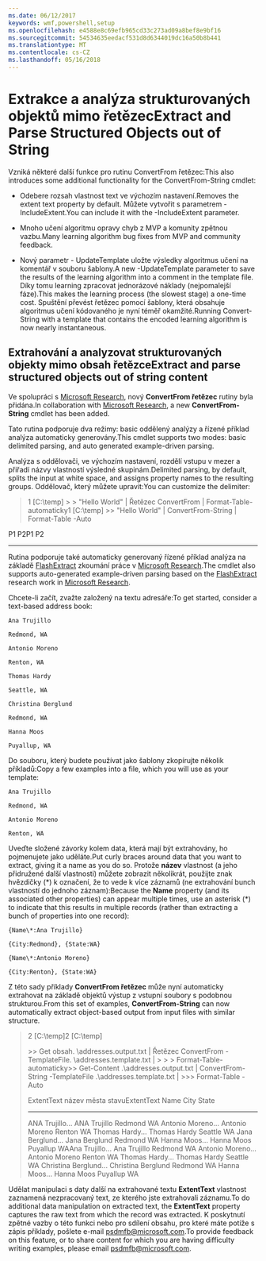 ```yaml
---
ms.date: 06/12/2017
keywords: wmf,powershell,setup
ms.openlocfilehash: e4588e8c69efb965cd33c273ad09a8bef8e9bf16
ms.sourcegitcommit: 54534635eedacf531d8d6344019dc16a50b8b441
ms.translationtype: MT
ms.contentlocale: cs-CZ
ms.lasthandoff: 05/16/2018
---
```

# <a name="extract-and-parse-structured-objects-out-of-string"></a><span data-ttu-id="65220-102">Extrakce a analýza strukturovaných objektů mimo řetězec</span><span class="sxs-lookup"><span data-stu-id="65220-102">Extract and Parse Structured Objects out of String</span></span>
<span data-ttu-id="65220-103">Vzniká některé další funkce pro rutinu ConvertFrom řetězec:</span><span class="sxs-lookup"><span data-stu-id="65220-103">This also introduces some additional functionality for the ConvertFrom-String cmdlet:</span></span>

-   <span data-ttu-id="65220-104">Odebere rozsah vlastnost text ve výchozím nastavení.</span><span class="sxs-lookup"><span data-stu-id="65220-104">Removes the extent text property by default.</span></span> <span data-ttu-id="65220-105">Můžete vytvořit s parametrem - IncludeExtent.</span><span class="sxs-lookup"><span data-stu-id="65220-105">You can include it with the -IncludeExtent parameter.</span></span>

-   <span data-ttu-id="65220-106">Mnoho učení algoritmu opravy chyb z MVP a komunity zpětnou vazbu.</span><span class="sxs-lookup"><span data-stu-id="65220-106">Many learning algorithm bug fixes from MVP and community feedback.</span></span>

-   <span data-ttu-id="65220-107">Nový parametr - UpdateTemplate uložte výsledky algoritmus učení na komentář v souboru šablony.</span><span class="sxs-lookup"><span data-stu-id="65220-107">A new -UpdateTemplate parameter to save the results of the learning algorithm into a comment in the template file.</span></span> <span data-ttu-id="65220-108">Díky tomu learning zpracovat jednorázové náklady (nejpomalejší fáze).</span><span class="sxs-lookup"><span data-stu-id="65220-108">This makes the learning process (the slowest stage) a one-time cost.</span></span> <span data-ttu-id="65220-109">Spuštění převést řetězec pomocí šablony, která obsahuje algoritmus učení kódovaného je nyní téměř okamžité.</span><span class="sxs-lookup"><span data-stu-id="65220-109">Running Convert-String with a template that contains the encoded learning algorithm is now nearly instantaneous.</span></span>


<a name="extract-and-parse-structured-objects-out-of-string-content"></a><span data-ttu-id="65220-110">Extrahování a analyzovat strukturovaných objekty mimo obsah řetězce</span><span class="sxs-lookup"><span data-stu-id="65220-110">Extract and parse structured objects out of string content</span></span>
----------------------------------------------------------

<span data-ttu-id="65220-111">Ve spolupráci s [Microsoft Research](http://research.microsoft.com/), nový **ConvertFrom řetězec** rutiny byla přidána.</span><span class="sxs-lookup"><span data-stu-id="65220-111">In collaboration with [Microsoft Research](http://research.microsoft.com/), a new **ConvertFrom-String** cmdlet has been added.</span></span>

<span data-ttu-id="65220-112">Tato rutina podporuje dva režimy: basic oddělený analýzy a řízené příklad analýza automaticky generovány.</span><span class="sxs-lookup"><span data-stu-id="65220-112">This cmdlet supports two modes: basic delimited parsing, and auto generated example-driven parsing.</span></span>

<span data-ttu-id="65220-113">Analýza s oddělovači, ve výchozím nastavení, rozdělí vstupu v mezer a přiřadí názvy vlastností výsledné skupinám.</span><span class="sxs-lookup"><span data-stu-id="65220-113">Delimited parsing, by default, splits the input at white space, and assigns property names to the resulting groups.</span></span> <span data-ttu-id="65220-114">Oddělovač, který můžete upravit:</span><span class="sxs-lookup"><span data-stu-id="65220-114">You can customize the delimiter:</span></span>

> <span data-ttu-id="65220-115">1 \[C:\\temp\] &gt; &gt; "Hello World" | Řetězec ConvertFrom | Format-Table-automaticky</span><span class="sxs-lookup"><span data-stu-id="65220-115">1 \[C:\\temp\] &gt;&gt; "Hello World" | ConvertFrom-String | Format-Table -Auto</span></span>

<span data-ttu-id="65220-116">P1    P2</span><span class="sxs-lookup"><span data-stu-id="65220-116">P1    P2</span></span>
--    --

<span data-ttu-id="65220-117">Rutina podporuje také automaticky generovaný řízené příklad analýza na základě [FlashExtract](http://research.microsoft.com/en-us/um/people/sumitg/flashextract.html) zkoumání práce v [Microsoft Research](http://research.microsoft.com).</span><span class="sxs-lookup"><span data-stu-id="65220-117">The cmdlet also supports auto-generated example-driven parsing based on the [FlashExtract](http://research.microsoft.com/en-us/um/people/sumitg/flashextract.html) research work in [Microsoft Research](http://research.microsoft.com).</span></span>

<span data-ttu-id="65220-118">Chcete-li začít, zvažte založený na textu adresáře:</span><span class="sxs-lookup"><span data-stu-id="65220-118">To get started, consider a text-based address book:</span></span>

    Ana Trujillo

    Redmond, WA

    Antonio Moreno

    Renton, WA

    Thomas Hardy

    Seattle, WA

    Christina Berglund

    Redmond, WA

    Hanna Moos

    Puyallup, WA

<span data-ttu-id="65220-119">Do souboru, který budete používat jako šablony zkopírujte několik příkladů:</span><span class="sxs-lookup"><span data-stu-id="65220-119">Copy a few examples into a file, which you will use as your template:</span></span>

    Ana Trujillo

    Redmond, WA

    Antonio Moreno

    Renton, WA



<span data-ttu-id="65220-120">Uveďte složené závorky kolem data, která mají být extrahovány, ho pojmenujete jako uděláte.</span><span class="sxs-lookup"><span data-stu-id="65220-120">Put curly braces around data that you want to extract, giving it a name as you do so.</span></span> <span data-ttu-id="65220-121">Protože **název** vlastnost (a jeho přidružené další vlastnosti) můžete zobrazit několikrát, použijte znak hvězdičky (\*) k označení, že to vede k více záznamů (ne extrahování bunch vlastností do jednoho záznam):</span><span class="sxs-lookup"><span data-stu-id="65220-121">Because the **Name** property (and its associated other properties) can appear multiple times, use an asterisk (\*) to indicate that this results in multiple records (rather than extracting a bunch of properties into one record):</span></span>

    {Name\*:Ana Trujillo}

    {City:Redmond}, {State:WA}

    {Name\*:Antonio Moreno}

    {City:Renton}, {State:WA}

<span data-ttu-id="65220-122">Z této sady příklady **ConvertFrom řetězec** může nyní automaticky extrahovat na základě objektů výstup z vstupní soubory s podobnou strukturou.</span><span class="sxs-lookup"><span data-stu-id="65220-122">From this set of examples, **ConvertFrom-String** can now automatically extract object-based output from input files with similar structure.</span></span>

> <span data-ttu-id="65220-123">2 \[C:\\temp\]</span><span class="sxs-lookup"><span data-stu-id="65220-123">2 \[C:\\temp\]</span></span>
>
> <span data-ttu-id="65220-124">&gt;&gt; Get obsah. \\addresses.output.txt | Řetězec ConvertFrom - TemplateFile. \\addresses.template.txt | &gt; &gt; &gt; Format-Table-automaticky</span><span class="sxs-lookup"><span data-stu-id="65220-124">&gt;&gt; Get-Content .\\addresses.output.txt | ConvertFrom-String -TemplateFile .\\addresses.template.txt | &gt;&gt;&gt; Format-Table -Auto</span></span>
>
> <span data-ttu-id="65220-125">ExtentText název města stavu</span><span class="sxs-lookup"><span data-stu-id="65220-125">ExtentText                     Name               City     State</span></span>
> ----------                     ----               ----     -----
> <span data-ttu-id="65220-126">ANA Trujillo...                ANA Trujillo Redmond WA Antonio Moreno...              Antonio Moreno Renton WA Thomas Hardy...                Thomas Hardy Seattle WA Jana Berglund...          Jana Berglund Redmond WA Hanna Moos...                  Hanna Moos Puyallup WA</span><span class="sxs-lookup"><span data-stu-id="65220-126">Ana Trujillo...                Ana Trujillo       Redmond  WA Antonio Moreno...              Antonio Moreno     Renton   WA Thomas Hardy...                Thomas Hardy       Seattle  WA Christina Berglund...          Christina Berglund Redmond  WA Hanna Moos...                  Hanna Moos         Puyallup WA</span></span>

<span data-ttu-id="65220-127">Udělat manipulaci s daty další na extrahované textu **ExtentText** vlastnost zaznamená nezpracovaný text, ze kterého jste extrahovali záznamu.</span><span class="sxs-lookup"><span data-stu-id="65220-127">To do additional data manipulation on extracted text, the **ExtentText** property captures the raw text from which the record was extracted.</span></span> <span data-ttu-id="65220-128">K poskytnutí zpětné vazby o této funkci nebo pro sdílení obsahu, pro které máte potíže s zápis příklady, pošlete e-mail <psdmfb@microsoft.com>.</span><span class="sxs-lookup"><span data-stu-id="65220-128">To provide feedback on this feature, or to share content for which you are having difficulty writing examples, please email <psdmfb@microsoft.com>.</span></span>
